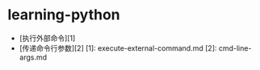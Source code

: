 # learning-python
- [执行外部命令][1]
- [传递命令行参数][2]
[1]: execute-external-command.md
[2]: cmd-line-args.md
